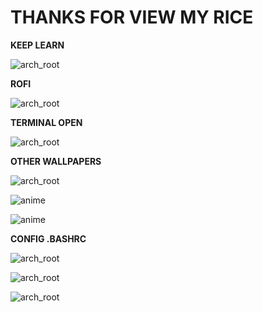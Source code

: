 # THANKS FOR VIEW MY RICE
**KEEP LEARN**

![arch_root](https://github.com/DARKSECshell/RICE-ARCH/assets/121623691/2a1ef6cc-3036-469b-9fbf-f0cc302dc9e6)





**ROFI**

![arch_root](https://github.com/DARKSECshell/RICE-ARCH/assets/121623691/8195d728-9c4b-45f6-a55b-fe8a766aa6a5)



**TERMINAL OPEN**

![arch_root](https://github.com/DARKSECshell/RICE-ARCH/assets/121623691/bcf3188e-2944-4400-b1fb-917c93bf008d)


**OTHER WALLPAPERS**

![arch_root](https://github.com/DARKSECshell/RICE-ARCH/assets/121623691/f9efd8f4-8302-4713-8d32-455df839a463)

![anime](https://github.com/DARKSECshell/RICE-ARCH/assets/121623691/5acb3d36-e1d4-479e-931b-7fb3212903c7)


![anime](https://github.com/DARKSECshell/RICE-ARCH/assets/121623691/141138f1-5272-4d53-b335-c3b0c7875b0a)

**CONFIG .BASHRC**

![arch_root](https://github.com/DARKSECshell/RICE-ARCH/assets/121623691/343cd858-cd03-4d07-9f15-24b0a210a06c)

![arch_root](https://github.com/DARKSECshell/RICE-ARCH/assets/121623691/b4d09703-a500-45eb-a7c4-b802e03dd235)

![arch_root](https://github.com/DARKSECshell/RICE-ARCH/assets/121623691/888a5e95-73b2-44a9-89c1-7d97a5d6f3bf)
